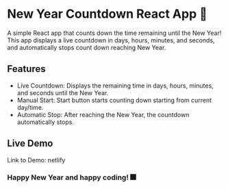 # New Year Countdown React App 🎉

A simple React app that counts down the time remaining until the New Year! This app displays a live countdown in days, hours, minutes, and seconds, and automatically stops count down reaching New Year.

## Features

- Live Countdown: Displays the remaining time in days, hours, minutes, and seconds until the New Year.
- Manual Start: Start button starts counting down starting from current day/time.
- Automatic Stop: After reaching the New Year, the countdown automatically stops.

## Live Demo

Link to Demo: netlify

### Happy New Year and happy coding! 🎆
